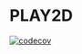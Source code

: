 # PLAY2D
[![codecov](https://codecov.io/gh/vagfsantos/PLAY2D/branch/master/graph/badge.svg)](https://codecov.io/gh/vagfsantos/PLAY2D)

